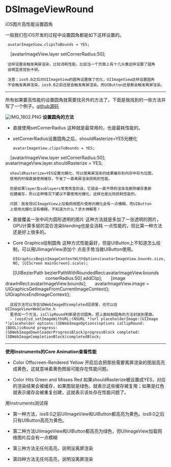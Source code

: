 # DSImageViewRound
iOS图片高性能设置圆角

一般我们在iOS开发的过程中设置圆角都是如下这样设置的。

     avatarImageView.clipsToBounds = YES;
     [avatarImageView.layer setCornerRadius:50];

     这样设置会触发离屏渲染，比较消耗性能。比如当一个页面上有十几头像这样设置了圆角
     会明显感觉到卡顿。

     注意：ios9.0之后对UIImageView的圆角设置做了优化，UIImageView这样设置圆角
     不会触发离屏渲染，ios9.0之前还是会触发离屏渲染。而UIButton还是都会触发离屏渲染。

------

所有如果要高性能的设置圆角就需要找另外的方法了。下面是我找到的一些方法并写了一个例子。[github源码](https://github.com/walkdianzi/DSImageViewRound/tree/master)

![IMG_1802.PNG](http://upload-images.jianshu.io/upload_images/101810-a4dbf287a34ed2f4.PNG?imageMogr2/auto-orient/strip%7CimageView2/2/w/1240)
**设置圆角的方法**

- 直接使用setCornerRadius
      这种就是最常用的，也是最耗性能的。

- setCornerRadius设置圆角之后，shouldRasterize=YES光栅化

      avatarImageView.clipsToBounds = YES;
      [avatarImageView.layer setCornerRadius:50];
      avatarImageView.layer.shouldRasterize = YES;
      
      shouldRasterize=YES设置光栅化，可以使离屏渲染的结果缓存到内存中存为位图，
      使用的时候直接使用缓存，节省了一直离屏渲染损耗的性能。

      但是如果layer及sublayers常常改变的话，它就会一直不停的渲染及删除缓存重新
      创建缓存，所以这种情况下建议不要使用光栅化，这样也是比较损耗性能的。

      问题：我发现UIImageView上加载网络图片使用光栅化会有一点模糊，而UIButton
      上使用光栅化没有模糊，不知道为什么？求大神解答！


- 直接覆盖一张中间为圆形透明的图片
      这种方法就是多加了一张透明的图片，GPU计算多层的混合渲染blending也是会消耗
      一点性能的，但比第一种方法还是好上很多的。

- Core Graphics绘制圆角
      这种方式性能最好，但是UIButton上不知道怎么绘制，可以用UIimageView添加个
      点击手势当做UIButton使用。

      UIGraphicsBeginImageContextWithOptions(avatarImageView.bounds.size, NO, [UIScreen mainScreen].scale);
      [[UIBezierPath bezierPathWithRoundedRect:avatarImageView.bounds
                                    cornerRadius:50] addClip];
      [image drawInRect:avatarImageView.bounds];
      avatarImageView.image = UIGraphicsGetImageFromCurrentImageContext();
        UIGraphicsEndImageContext();

      这段方法可以写在SDWebImage的completed回调里，也可以在UIImageView+WebCache.h
      里添加一个方法，isClipRound判断是否切圆角，把上面绘制圆角的方法封装到里面。
      - (void)sd_setImageWithURL:(NSURL *)url placeholderImage:(UIImage *)placeholder options:(SDWebImageOptions)options isClipRound:(BOOL)isRound progress:(SDWebImageDownloaderProgressBlock)progressBlock completed:(SDWebImageCompletionBlock)completedBlock;
-------

**使用Instruments的Core Animation查看性能**
- Color Offscreen-Rendered Yellow
开启后会把那些需要离屏渲染的图层高亮成黄色，这就意味着黄色图层可能存在性能问题。

- Color Hits Green and Misses Red
如果shouldRasterize被设置成YES，对应的渲染结果会被缓存，如果图层是绿色，就表示这些缓存被复用；如果是红色就表示缓存会被重复创建，这就表示该处存在性能问题了。

用Instruments测试得
- 第一种方法，ios9.0之前UIImageView和UIButton都高亮为黄色。ios9.0之后只有UIButton高亮为黄色。

- 第二种方法UIImageView和UIButton都高亮为绿色，但UIImageView加载网络图片后会有一点模糊

- 第三种方法无任何高亮，说明没离屏渲染

- 第四种方法无任何高亮，说明没离屏渲染
